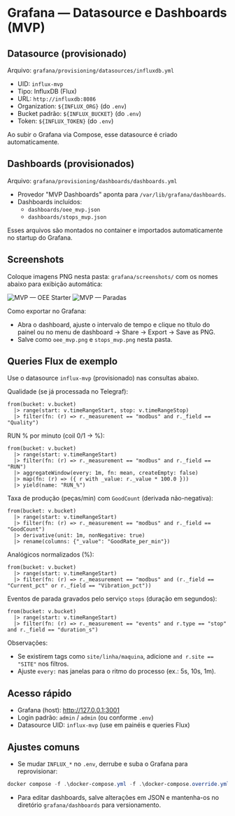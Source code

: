 # Grafana — Datasource e Dashboards (MVP)

## Datasource (provisionado)
Arquivo: `grafana/provisioning/datasources/influxdb.yml`
- UID: `influx-mvp`
- Tipo: InfluxDB (Flux)
- URL: `http://influxdb:8086`
- Organization: `${INFLUX_ORG}` (do `.env`)
- Bucket padrão: `${INFLUX_BUCKET}` (do `.env`)
- Token: `${INFLUX_TOKEN}` (do `.env`)

Ao subir o Grafana via Compose, esse datasource é criado automaticamente.

## Dashboards (provisionados)
Arquivo: `grafana/provisioning/dashboards/dashboards.yml`
- Provedor "MVP Dashboards" aponta para `/var/lib/grafana/dashboards`.
- Dashboards incluídos:
  - `dashboards/oee_mvp.json`
  - `dashboards/stops_mvp.json`

Esses arquivos são montados no container e importados automaticamente no startup do Grafana.

## Screenshots
Coloque imagens PNG nesta pasta: `grafana/screenshots/` com os nomes abaixo para exibição automática:

![MVP — OEE Starter](./screenshots/oee_mvp.png)
![MVP — Paradas](./screenshots/stops_mvp.png)

Como exportar no Grafana:
- Abra o dashboard, ajuste o intervalo de tempo e clique no título do painel ou no menu de dashboard → Share → Export → Save as PNG.
- Salve como `oee_mvp.png` e `stops_mvp.png` nesta pasta.

## Queries Flux de exemplo
Use o datasource `influx-mvp` (provisionado) nas consultas abaixo.

Qualidade (se já processada no Telegraf):
```flux
from(bucket: v.bucket)
  |> range(start: v.timeRangeStart, stop: v.timeRangeStop)
  |> filter(fn: (r) => r._measurement == "modbus" and r._field == "Quality")
```

RUN % por minuto (coil 0/1 → %):
```flux
from(bucket: v.bucket)
  |> range(start: v.timeRangeStart)
  |> filter(fn: (r) => r._measurement == "modbus" and r._field == "RUN")
  |> aggregateWindow(every: 1m, fn: mean, createEmpty: false)
  |> map(fn: (r) => ({ r with _value: r._value * 100.0 }))
  |> yield(name: "RUN_%")
```

Taxa de produção (peças/min) com `GoodCount` (derivada não-negativa):
```flux
from(bucket: v.bucket)
  |> range(start: v.timeRangeStart)
  |> filter(fn: (r) => r._measurement == "modbus" and r._field == "GoodCount")
  |> derivative(unit: 1m, nonNegative: true)
  |> rename(columns: {"_value": "GoodRate_per_min"})
```

Analógicos normalizados (%):
```flux
from(bucket: v.bucket)
  |> range(start: v.timeRangeStart)
  |> filter(fn: (r) => r._measurement == "modbus" and (r._field == "Current_pct" or r._field == "Vibration_pct"))
```

Eventos de parada gravados pelo serviço `stops` (duração em segundos):
```flux
from(bucket: v.bucket)
  |> range(start: v.timeRangeStart)
  |> filter(fn: (r) => r._measurement == "events" and r.type == "stop" and r._field == "duration_s")
```

Observações:
- Se existirem tags como `site/linha/maquina`, adicione `and r.site == "SITE"` nos filtros.
- Ajuste `every:` nas janelas para o ritmo do processo (ex.: 5s, 10s, 1m).

## Acesso rápido
- Grafana (host): http://127.0.0.1:3001
- Login padrão: `admin` / `admin` (ou conforme `.env`)
- Datasource UID: `influx-mvp` (use em painéis e queries Flux)

## Ajustes comuns
- Se mudar `INFLUX_*` no `.env`, derrube e suba o Grafana para reprovisionar:
```powershell
docker compose -f .\docker-compose.yml -f .\docker-compose.override.yml restart grafana
```
- Para editar dashboards, salve alterações em JSON e mantenha-os no diretório `grafana/dashboards` para versionamento.
